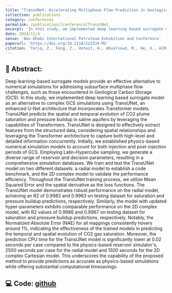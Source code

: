 ```yaml
---
title: "TransUNet: Accelerating Multiphase Flow Prediction in Geological Carbon Storage Systems"
collection: publications
category: conferences
permalink: /publication/[conference]TransUNet
excerpt: 'In this study, we implemented deep learning based surrogate model as an alternative to complex GCS simulations using TransUNet, an enhanced U-Net architecture that incorporates Transformer models.'
date: 2024/11/4
venue: 'Abu Dhabi International Petroleum Exhibition and Conference'
paperurl: 'https://doi.org/10.2118/222334-MS'
citation: 'Tariq, Z., Feng, Z., Hoteit, H., Abualsaud, M., He, X., AlMajid, M., ... & Yan, B. (2024, November). TransUNet: Accelerating Multiphase Flow Prediction in Geological Carbon Storage Systems. In Abu Dhabi International Petroleum Exhibition and Conference (p. D021S065R002). SPE.'
---
```

## :page_facing_up: **Abstract:**  
Deep learning-based surrogate models provide an effective alternative to numerical simulations for addressing subsurface multiphase flow challenges, such as those encountered in Geological Carbon Storage (GCS). In this study, we implemented deep learning based surrogate model as an alternative to complex GCS simulations using TransUNet, an enhanced U-Net architecture that incorporates Transformer models. TransUNet predicts the spatial and temporal evolution of CO2 plume saturation and pressure buildup in saline aquifers by leveraging the capabilities of Transformers. TransUNet is designed to effectively extract features from the structured data, considering spatial relationships and leveraging the Transformer architecture to capture both high-level and detailed information concurrently. Initially, we established physics-based numerical simulation models to account for both injection and post-injection periods of GCS. Employing Latin-Hypercube sampling, we generate a diverse range of reservoir and decision parameters, resulting in a comprehensive simulation databases. We train and test the TransUNet model on two different datasets: a radial model to establish a code benchmark, and the 2D complex model to validate the performance efficiency. Throughout the TransUNet training process, we utilize Mean Squared Error and the spatial derivative as the loss functions. The TransUNet model demonstrates robust performance on the radial model, achieving an R2 of 0.9982 and 0.9963 on testing dataset for saturation and pressure buildup predictions, respectively. Similarly, the model with updated hyper-parameters exhibits comparable performance on the 2D complex model, with R2 values of 0.9986 and 0.9967 on testing dataset for saturation and pressure buildup predictions, respectively. Notably, the Normalized Absolute Error (NAE) for all mappings consistently hovers around 1%, indicating the effectiveness of the trained models in predicting the temporal and spatial evolution of CO2 gas saturation. Moreover, the prediction CPU time for the TransUNet model is significantly lower at 0.02 seconds per case compared to the physics-based reservoir simulator's, 2500 seconds per case for the radial model and 1500 seconds for the 2D complex Cartesian model. This underscores the capability of the proposed method to provide predictions as accurate as physics-based simulations while offering substantial computational timesavings.  

## :computer: **Code:** [github](https://github.com/fengzhao1239/TransUNet-for-CCS)
